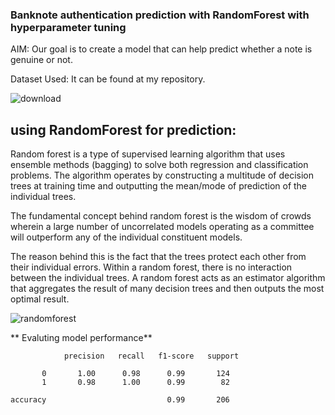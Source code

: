 ### Banknote authentication prediction with RandomForest with hyperparameter tuning

AIM:
Our goal is to create a model that can help predict whether a note is genuine or not.

Dataset Used:
It can be found at my repository.

![download](https://user-images.githubusercontent.com/86251750/145685022-a76e8601-cda0-4d1c-ae32-1e4a6673a82e.png)

## using RandomForest for prediction:

Random forest is a type of supervised learning algorithm that uses ensemble methods (bagging) to solve both regression and classification problems. The algorithm operates by constructing a multitude of decision trees at training time and outputting the mean/mode of prediction of the individual trees.

The fundamental concept behind random forest is the wisdom of crowds wherein a large number of uncorrelated models operating as a committee will outperform any of the individual constituent models.

The reason behind this is the fact that the trees protect each other from their individual errors. Within a random forest, there is no interaction between the individual trees. A random forest acts as an estimator algorithm that aggregates the result of many decision trees and then outputs the most optimal result.

![randomforest](https://miro.medium.com/max/480/1*w-b0xHDoUsCcwx4nY3x5Og.gif)

** Evaluting model performance**

                precision   recall   f1-score   support

           0       1.00      0.98      0.99       124
           1       0.98      1.00      0.99        82

    accuracy                           0.99       206

